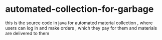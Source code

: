 # automated-collection-for-garbage
this is the source code in java for automated material collection , where users can log in and make orders , which they pay for them and materials are delivered to them
